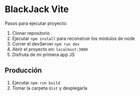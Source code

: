 # BlackJack Vite

Pasos para ejecutar proyecto:

1. Clonar repositorio
2. Ejecutar ```npm install``` para reconstruir los módulos de node
3. Correr el devServer ```npm run dev```
4. Abrir el proyecto en: ```localhost:3000```
5. Disfruta de mi primera app JS

## Producción

1. Ejecutar ```npm run build```
2. Tomar la carpeta ```dist``` y desplegarla